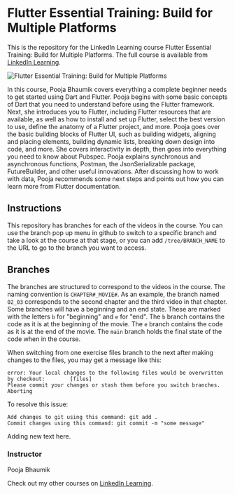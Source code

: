 # Flutter Essential Training: Build for Multiple Platforms
This is the repository for the LinkedIn Learning course Flutter Essential Training: Build for Multiple Platforms. The full course is available from [LinkedIn Learning][lil-course-url].

![Flutter Essential Training: Build for Multiple Platforms][lil-thumbnail-url] 

In this course, Pooja Bhaumik covers everything a complete beginner needs to get started using Dart and Flutter. Pooja begins with some basic concepts of Dart that you need to understand before using the Flutter framework. Next, she introduces you to Flutter, including Flutter resources that are available, as well as how to install and set up Flutter, select the best version to use, define the anatomy of a Flutter project, and more. Pooja goes over the basic building blocks of Flutter UI, such as building widgets, aligning and placing elements, building dynamic lists, breaking down design into code, and more. She covers interactivity in depth, then goes into everything you need to know about Pubspec. Pooja explains synchronous and asynchronous functions, Postman, the JsonSerializable package, FutureBuilder, and other useful innovations. After discussing how to work with data, Pooja recommends some next steps and points out how you can learn more from Flutter documentation.

## Instructions
This repository has branches for each of the videos in the course. You can use the branch pop up menu in github to switch to a specific branch and take a look at the course at that stage, or you can add `/tree/BRANCH_NAME` to the URL to go to the branch you want to access.

## Branches
The branches are structured to correspond to the videos in the course. The naming convention is `CHAPTER#_MOVIE#`. As an example, the branch named `02_03` corresponds to the second chapter and the third video in that chapter. 
Some branches will have a beginning and an end state. These are marked with the letters `b` for "beginning" and `e` for "end". The `b` branch contains the code as it is at the beginning of the movie. The `e` branch contains the code as it is at the end of the movie. The `main` branch holds the final state of the code when in the course.

When switching from one exercise files branch to the next after making changes to the files, you may get a message like this:

    error: Your local changes to the following files would be overwritten by checkout:        [files]
    Please commit your changes or stash them before you switch branches.
    Aborting

To resolve this issue:
	
    Add changes to git using this command: git add .
	Commit changes using this command: git commit -m "some message"

Adding new text here.

### Instructor

Pooja Bhaumik 
                            


                            

Check out my other courses on [LinkedIn Learning](https://www.linkedin.com/learning/instructors/pooja-bhaumik).

[lil-course-url]: https://www.linkedin.com/learning/flutter-essential-training-build-for-multiple-platforms
[lil-thumbnail-url]: https://cdn.lynda.com/course/3009709/3009709-1657654682359-16x9.jpg
